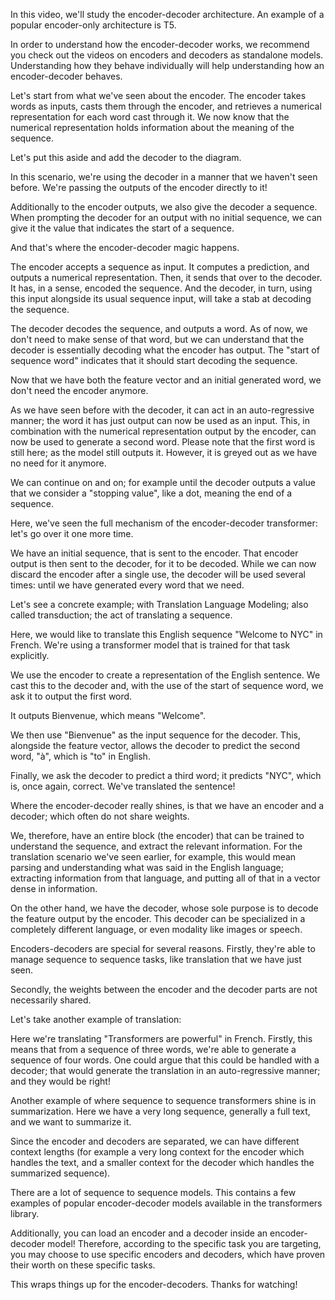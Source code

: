 In this video, we'll study the encoder-decoder architecture. An example of a popular encoder-only architecture is T5.

In order to understand how the encoder-decoder works, we recommend you check out the videos on encoders and decoders as standalone models. Understanding how they behave individually will help understanding how an encoder-decoder behaves.

Let's start from what we've seen about the encoder. The encoder takes words as inputs, casts them through the encoder, and retrieves a numerical representation for each word cast through it. We now know that the numerical representation holds information about the meaning of the sequence.

Let's put this aside and add the decoder to the diagram.

In this scenario, we're using the decoder in a manner that we haven't seen before. We're passing the outputs of the encoder directly to it!

Additionally to the encoder outputs, we also give the decoder a sequence. When prompting the decoder for an output with no initial sequence, we can give it the value that indicates the start of a sequence.

And that's where the encoder-decoder magic happens.

The encoder accepts a sequence as input. It computes a prediction, and outputs a numerical representation. Then, it sends that over to the decoder. It has, in a sense, encoded the sequence. And the decoder, in turn, using this input alongside its usual sequence input, will take a stab at decoding the sequence.

The decoder decodes the sequence, and outputs a word. As of now, we don't need to make sense of that word, but we can understand that the decoder is essentially decoding what the encoder has output. The "start of sequence word" indicates that it should start decoding the sequence.

Now that we have both the feature vector and an initial generated word, we don't need the encoder anymore.

As we have seen before with the decoder, it can act in an auto-regressive manner; the word it has just output can now be used as an input. This, in combination with the numerical representation output by the encoder, can now be used to generate a second word. Please note that the first word is still here; as the model still outputs it. However, it is greyed out as we have no need for it anymore.

We can continue on and on; for example until the decoder outputs a value that we consider a "stopping value", like a dot, meaning the end of a sequence.

Here, we've seen the full mechanism of the encoder-decoder transformer: let's go over it one more time.

We have an initial sequence, that is sent to the encoder. That encoder output is then sent to the decoder, for it to be decoded. While we can now discard the encoder after a single use, the decoder will be used several times: until we have generated every word that we need.

Let's see a concrete example; with Translation Language Modeling; also called transduction; the act of translating a sequence.

Here, we would like to translate this English sequence "Welcome to NYC" in French. We're using a transformer model that is trained for that task explicitly.

We use the encoder to create a representation of the English sentence. We cast this to the decoder and, with the use of the start of sequence word, we ask it to output the first word.

It outputs Bienvenue, which means "Welcome".

We then use "Bienvenue" as the input sequence for the decoder. This, alongside the feature vector, allows the decoder to predict the second word, "à", which is "to" in English.

Finally, we ask the decoder to predict a third word; it predicts "NYC", which is, once again, correct. We've translated the sentence!

Where the encoder-decoder really shines, is that we have an encoder and a decoder; which often do not share weights.

We, therefore, have an entire block (the encoder) that can be trained to understand the sequence, and extract the relevant information. For the translation scenario we've seen earlier, for example, this would mean parsing and understanding what was said in the English language; extracting information from that language, and putting all of that in a vector dense in information.

On the other hand, we have the decoder, whose sole purpose is to decode the feature output by the encoder. This decoder can be specialized in a completely different language, or even modality like images or speech.

Encoders-decoders are special for several reasons. Firstly, they're able to manage sequence to sequence tasks, like translation that we have just seen.

Secondly, the weights between the encoder and the decoder parts are not necessarily shared. 

Let's take another example of translation:

Here we're translating "Transformers are powerful" in French. Firstly, this means that from a sequence of three words, we're able to generate a sequence of four words. One could argue that this could be handled with a decoder; that would generate the translation in an auto-regressive manner; and they would be right!

Another example of where sequence to sequence transformers shine is in summarization. Here we have a very long sequence, generally a full text, and we want to summarize it.

Since the encoder and decoders are separated, we can have different context lengths (for example a very long context for the encoder which handles the text, and a smaller context for the decoder which handles the summarized sequence).

There are a lot of sequence to sequence models. This contains a few examples of popular encoder-decoder models available in the transformers library.

Additionally, you can load an encoder and a decoder inside an encoder-decoder model! Therefore, according to the specific task you are targeting, you may choose to use specific encoders and decoders, which have proven their worth on these specific tasks.

This wraps things up for the encoder-decoders. Thanks for watching!